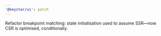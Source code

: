 ```yaml
---
'@keystar/ui': patch
---
```


Refactor breakpoint matching: state initialisation used to assume SSR—now CSR is optimised, conditionally.
